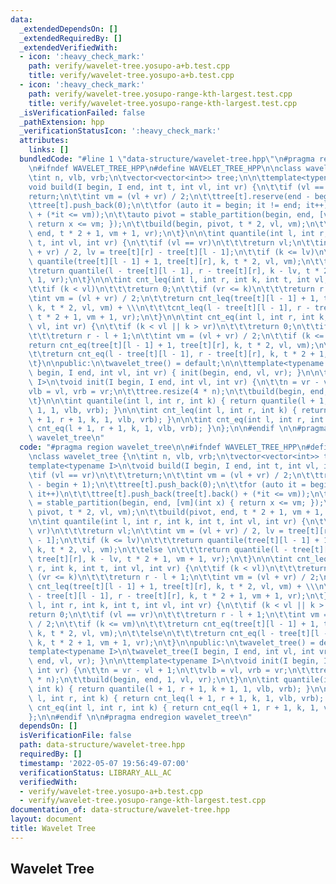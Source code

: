 ```yaml
---
data:
  _extendedDependsOn: []
  _extendedRequiredBy: []
  _extendedVerifiedWith:
  - icon: ':heavy_check_mark:'
    path: verify/wavelet-tree.yosupo-a+b.test.cpp
    title: verify/wavelet-tree.yosupo-a+b.test.cpp
  - icon: ':heavy_check_mark:'
    path: verify/wavelet-tree.yosupo-range-kth-largest.test.cpp
    title: verify/wavelet-tree.yosupo-range-kth-largest.test.cpp
  _isVerificationFailed: false
  _pathExtension: hpp
  _verificationStatusIcon: ':heavy_check_mark:'
  attributes:
    links: []
  bundledCode: "#line 1 \"data-structure/wavelet-tree.hpp\"\n#pragma region wavelet_tree\n\
    \n#ifndef WAVELET_TREE_HPP\n#define WAVELET_TREE_HPP\n\nclass wavelet_tree {\n\
    \tint n, vlb, vrb;\n\tvector<vector<int>> tree;\n\n\ttemplate<typename I>\n\t\
    void build(I begin, I end, int t, int vl, int vr) {\n\t\tif (vl == vr)\n\t\t\t\
    return;\n\t\tint vm = (vl + vr) / 2;\n\t\ttree[t].reserve(end - begin + 1);\n\t\
    \ttree[t].push_back(0);\n\t\tfor (auto it = begin; it != end; it++)\n\t\t\ttree[t].push_back(tree[t].back()\
    \ + (*it <= vm));\n\t\tauto pivot = stable_partition(begin, end, [vm](int x) {\
    \ return x <= vm; });\n\t\tbuild(begin, pivot, t * 2, vl, vm);\n\t\tbuild(pivot,\
    \ end, t * 2 + 1, vm + 1, vr);\n\t}\n\n\tint quantile(int l, int r, int k, int\
    \ t, int vl, int vr) {\n\t\tif (vl == vr)\n\t\t\treturn vl;\n\t\tint vm = (vl\
    \ + vr) / 2, lv = tree[t][r] - tree[t][l - 1];\n\t\tif (k <= lv)\n\t\t\treturn\
    \ quantile(tree[t][l - 1] + 1, tree[t][r], k, t * 2, vl, vm);\n\t\telse \n\t\t\
    \treturn quantile(l - tree[t][l - 1], r - tree[t][r], k - lv, t * 2 + 1, vm +\
    \ 1, vr);\n\t}\n\n\tint cnt_leq(int l, int r, int k, int t, int vl, int vr) {\n\
    \t\tif (k < vl)\n\t\t\treturn 0;\n\t\tif (vr <= k)\n\t\t\treturn r - l + 1;\n\t\
    \tint vm = (vl + vr) / 2;\n\t\treturn cnt_leq(tree[t][l - 1] + 1, tree[t][r],\
    \ k, t * 2, vl, vm) + \\\n\t\t\tcnt_leq(l - tree[t][l - 1], r - tree[t][r], k,\
    \ t * 2 + 1, vm + 1, vr);\n\t}\n\n\tint cnt_eq(int l, int r, int k, int t, int\
    \ vl, int vr) {\n\t\tif (k < vl || k > vr)\n\t\t\treturn 0;\n\t\tif (vl == vr)\n\
    \t\t\treturn r - l + 1;\n\t\tint vm = (vl + vr) / 2;\n\t\tif (k <= vm)\n\t\t\t\
    return cnt_eq(tree[t][l - 1] + 1, tree[t][r], k, t * 2, vl, vm);\n\t\telse\n\t\
    \t\treturn cnt_eq(l - tree[t][l - 1], r - tree[t][r], k, t * 2 + 1, vm + 1, vr);\n\
    \t}\n\npublic:\n\twavelet_tree() = default;\n\n\ttemplate<typename I>\n\twavelet_tree(I\
    \ begin, I end, int vl, int vr) { init(begin, end, vl, vr); }\n\n\ttemplate<typename\
    \ I>\n\tvoid init(I begin, I end, int vl, int vr) {\n\t\tn = vr - vl + 1;\n\t\t\
    vlb = vl, vrb = vr;\n\t\ttree.resize(4 * n);\n\t\tbuild(begin, end, 1, vl, vr);\n\
    \t}\n\n\tint quantile(int l, int r, int k) { return quantile(l + 1, r + 1, k +\
    \ 1, 1, vlb, vrb); }\n\n\tint cnt_leq(int l, int r, int k) { return cnt_leq(l\
    \ + 1, r + 1, k, 1, vlb, vrb); }\n\n\tint cnt_eq(int l, int r, int k) { return\
    \ cnt_eq(l + 1, r + 1, k, 1, vlb, vrb); }\n};\n\n#endif \n\n#pragma endregion\
    \ wavelet_tree\n"
  code: "#pragma region wavelet_tree\n\n#ifndef WAVELET_TREE_HPP\n#define WAVELET_TREE_HPP\n\
    \nclass wavelet_tree {\n\tint n, vlb, vrb;\n\tvector<vector<int>> tree;\n\n\t\
    template<typename I>\n\tvoid build(I begin, I end, int t, int vl, int vr) {\n\t\
    \tif (vl == vr)\n\t\t\treturn;\n\t\tint vm = (vl + vr) / 2;\n\t\ttree[t].reserve(end\
    \ - begin + 1);\n\t\ttree[t].push_back(0);\n\t\tfor (auto it = begin; it != end;\
    \ it++)\n\t\t\ttree[t].push_back(tree[t].back() + (*it <= vm));\n\t\tauto pivot\
    \ = stable_partition(begin, end, [vm](int x) { return x <= vm; });\n\t\tbuild(begin,\
    \ pivot, t * 2, vl, vm);\n\t\tbuild(pivot, end, t * 2 + 1, vm + 1, vr);\n\t}\n\
    \n\tint quantile(int l, int r, int k, int t, int vl, int vr) {\n\t\tif (vl ==\
    \ vr)\n\t\t\treturn vl;\n\t\tint vm = (vl + vr) / 2, lv = tree[t][r] - tree[t][l\
    \ - 1];\n\t\tif (k <= lv)\n\t\t\treturn quantile(tree[t][l - 1] + 1, tree[t][r],\
    \ k, t * 2, vl, vm);\n\t\telse \n\t\t\treturn quantile(l - tree[t][l - 1], r -\
    \ tree[t][r], k - lv, t * 2 + 1, vm + 1, vr);\n\t}\n\n\tint cnt_leq(int l, int\
    \ r, int k, int t, int vl, int vr) {\n\t\tif (k < vl)\n\t\t\treturn 0;\n\t\tif\
    \ (vr <= k)\n\t\t\treturn r - l + 1;\n\t\tint vm = (vl + vr) / 2;\n\t\treturn\
    \ cnt_leq(tree[t][l - 1] + 1, tree[t][r], k, t * 2, vl, vm) + \\\n\t\t\tcnt_leq(l\
    \ - tree[t][l - 1], r - tree[t][r], k, t * 2 + 1, vm + 1, vr);\n\t}\n\n\tint cnt_eq(int\
    \ l, int r, int k, int t, int vl, int vr) {\n\t\tif (k < vl || k > vr)\n\t\t\t\
    return 0;\n\t\tif (vl == vr)\n\t\t\treturn r - l + 1;\n\t\tint vm = (vl + vr)\
    \ / 2;\n\t\tif (k <= vm)\n\t\t\treturn cnt_eq(tree[t][l - 1] + 1, tree[t][r],\
    \ k, t * 2, vl, vm);\n\t\telse\n\t\t\treturn cnt_eq(l - tree[t][l - 1], r - tree[t][r],\
    \ k, t * 2 + 1, vm + 1, vr);\n\t}\n\npublic:\n\twavelet_tree() = default;\n\n\t\
    template<typename I>\n\twavelet_tree(I begin, I end, int vl, int vr) { init(begin,\
    \ end, vl, vr); }\n\n\ttemplate<typename I>\n\tvoid init(I begin, I end, int vl,\
    \ int vr) {\n\t\tn = vr - vl + 1;\n\t\tvlb = vl, vrb = vr;\n\t\ttree.resize(4\
    \ * n);\n\t\tbuild(begin, end, 1, vl, vr);\n\t}\n\n\tint quantile(int l, int r,\
    \ int k) { return quantile(l + 1, r + 1, k + 1, 1, vlb, vrb); }\n\n\tint cnt_leq(int\
    \ l, int r, int k) { return cnt_leq(l + 1, r + 1, k, 1, vlb, vrb); }\n\n\tint\
    \ cnt_eq(int l, int r, int k) { return cnt_eq(l + 1, r + 1, k, 1, vlb, vrb); }\n\
    };\n\n#endif \n\n#pragma endregion wavelet_tree\n"
  dependsOn: []
  isVerificationFile: false
  path: data-structure/wavelet-tree.hpp
  requiredBy: []
  timestamp: '2022-05-07 19:56:49-07:00'
  verificationStatus: LIBRARY_ALL_AC
  verifiedWith:
  - verify/wavelet-tree.yosupo-a+b.test.cpp
  - verify/wavelet-tree.yosupo-range-kth-largest.test.cpp
documentation_of: data-structure/wavelet-tree.hpp
layout: document
title: Wavelet Tree
---
```


## Wavelet Tree
